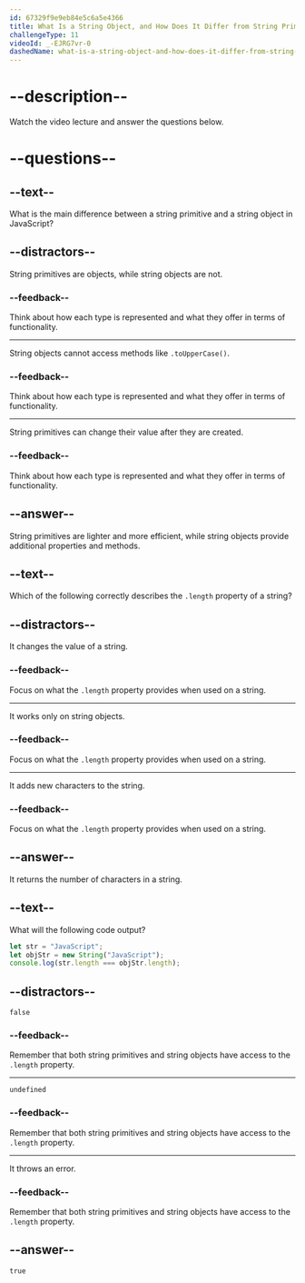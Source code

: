 ```yaml
---
id: 67329f9e9eb84e5c6a5e4366
title: What Is a String Object, and How Does It Differ from String Primitive?
challengeType: 11
videoId: _-EJRG7vr-0
dashedName: what-is-a-string-object-and-how-does-it-differ-from-string-primitive
---
```


# --description--

Watch the video lecture and answer the questions below.

# --questions--

## --text--

What is the main difference between a string primitive and a string object in JavaScript?

## --distractors--

String primitives are objects, while string objects are not.

### --feedback--

Think about how each type is represented and what they offer in terms of functionality.

---

String objects cannot access methods like `.toUpperCase()`.

### --feedback--

Think about how each type is represented and what they offer in terms of functionality.

---

String primitives can change their value after they are created.

### --feedback--

Think about how each type is represented and what they offer in terms of functionality.

## --answer--

String primitives are lighter and more efficient, while string objects provide additional properties and methods.

## --text--

Which of the following correctly describes the `.length` property of a string?

## --distractors--

It changes the value of a string.

### --feedback--

Focus on what the `.length` property provides when used on a string.

---

It works only on string objects.

### --feedback--

Focus on what the `.length` property provides when used on a string.

---

It adds new characters to the string.

### --feedback--

Focus on what the `.length` property provides when used on a string.

## --answer--

It returns the number of characters in a string.

## --text--

What will the following code output?

```js
let str = "JavaScript";
let objStr = new String("JavaScript");
console.log(str.length === objStr.length);
```

## --distractors--

`false`

### --feedback--

Remember that both string primitives and string objects have access to the `.length` property.

---

`undefined`

### --feedback--

Remember that both string primitives and string objects have access to the `.length` property.

---

It throws an error.

### --feedback--

Remember that both string primitives and string objects have access to the `.length` property.

## --answer--

`true`

